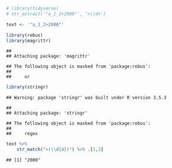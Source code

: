 
``` r
# library(tidyverse) 
# str_extract('"a_1_2>2000"', '>\\d+')
```

``` r
text <- '"a_1_2>2000"'
```

``` r
library(rebus)
library(magrittr)
```

    ## 
    ## Attaching package: 'magrittr'

    ## The following object is masked from 'package:rebus':
    ## 
    ##     or

``` r
library(stringr)
```

    ## Warning: package 'stringr' was built under R version 3.5.3

    ## 
    ## Attaching package: 'stringr'

    ## The following object is masked from 'package:rebus':
    ## 
    ##     regex

``` r
text %>% 
    str_match(">(\\d{4})") %>% .[1,2]
```

    ## [1] "2000"

